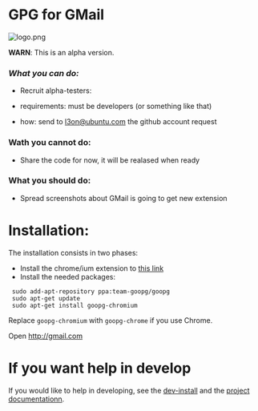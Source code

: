 # GPG for GMail #

![logo.png](http://people.ubuntu.com/~l3on/goopg/logo-50perc.png)

**WARN**: This is an alpha version.

### *What you can do:* ###

* Recruit alpha-testers:

 * requirements: must be developers (or something like that)
 * how: send to l3on@ubuntu.com the github account request


### Wath you cannot do: ###

* Share the code for now, it will be realased when ready


### What you should do: ###

* Spread screenshots about GMail is going to get new extension

# Installation:
The installation consists in two phases:
 * Install the chrome/ium extension to [this link](https://chrome.google.com/webstore/detail/goopg/ifpoaednafmgolabhpjmbimllaoidelg)
 * Install the needed packages:
```
 sudo add-apt-repository ppa:team-goopg/goopg
 sudo apt-get update
 sudo apt-get install goopg-chromium
```
 Replace `goopg-chromium` with `goopg-chrome` if you use Chrome.

Open http://gmail.com


# If you want help in develop

If you would like to help in developing, see the [dev-install](docs/dev-install.md) and the [project documentationn](docs/project.md).
